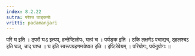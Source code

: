 ```yaml
---
index: 8.2.22
sutra: परेश्च घाङ्कयोः
vritti: padamanjari
---
```


 परि घ इति । ठ्परौ घःऽ इत्यप्, हन्तेष्टिलोपः, घत्वं च । पर्यङ्क इति । ठकि लक्षणेऽ पचाद्यच्, ठ्हलश्चऽ इति घञ्, चाद् घश्च । घ इति स्वरूपग्रहणमत्रेष्यत इति । इष्टिरेवेयम् । परियोगः, पर्यनुयोगः ॥
